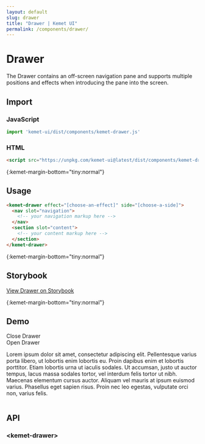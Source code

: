 ```yaml
---
layout: default
slug: drawer
title: "Drawer | Kemet UI"
permalink: /components/drawer/
---
```


# Drawer

The Drawer contains an off-screen navigation pane and supports multiple positions and effects when introducing the pane into the screen.

## Import 

### JavaScript
```javascript
import 'kemet-ui/dist/components/kemet-drawer.js'
```
### HTML
```html
<script src="https://unpkg.com/kemet-ui@latest/dist/components/kemet-drawer.js" type="module"></script>
```


{:kemet-margin-bottom="tiny:normal"}
## Usage

```html
<kemet-drawer effect="[choose-an-effect]" side="[choose-a-side]">
  <nav slot="navigation">
    <!-- your navigation markup here -->
  </nav>
  <section slot="content">
    <!-- your content markup here -->
  </section>
</kemet-drawer>
```

{:kemet-margin-bottom="tiny:normal"}
## Storybook

[View Drawer on Storybook](https://storybook.kemet.dev/?path=/story/components-kemet-drawer--drawer)


{:kemet-margin-bottom="tiny:normal"}
## Demo

<docs-showcase>
<main id="kemet-drawer-demo">
  <script>
    const kemetDrawerDemoOpen = () => {
      const drawer = document.querySelector('#kemet-drawer-demo kemet-drawer');
      drawer.opened = true;
    }
    const kemetDrawerDemoClose = () => {
      const drawer = document.querySelector('#kemet-drawer-demo kemet-drawer');
      drawer.opened = false;
    }
  </script>
  <kemet-drawer effect="slide" side="left" overlay>
    <nav slot="navigation">
      <docs-button onclick="kemetDrawerDemoClose()">
        Close Drawer
      </docs-button>
    </nav>
    <section slot="content">
      <docs-button onclick="kemetDrawerDemoOpen()">
        Open Drawer
      </docs-button>
      <p>
        Lorem ipsum dolor sit amet, consectetur adipiscing elit. Pellentesque varius porta libero, 
        ut lobortis enim lobortis eu. Proin dapibus enim et lobortis porttitor. Etiam lobortis 
        urna ut iaculis sodales. Ut accumsan, justo ut auctor tempus, lacus massa sodales tortor, 
        vel interdum felis tortor ut nibh. Maecenas elementum cursus auctor. Aliquam vel mauris at 
        ipsum euismod varius. Phasellus eget sapien risus. Proin nec leo egestas, vulputate orci 
        non, varius felis.
      </p>
    </section>
  </kemet-drawer>
</main>
<style>
  #kemet-drawer-demo {
    perspective: 10px;
    overflow-x: hidden;
  }
  #kemet-drawer-demo [slot="content"] {
    min-height: 0;
  }
  #kemet-drawer-demo ::part(pusher) {
    height: 320px;
  }
</style>
</docs-showcase>

## API

### &lt;kemet-drawer&gt;

<docs-api-table base-url="{{ site.baseurl }}" component="kemet-drawer"></docs-api-table>
